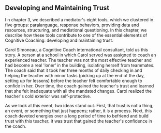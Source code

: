 ## Developing and Maintaining Trust

I n chapter 3, we described a mediator's eight tools, which we clustered in five groups: paralanguage, response behaviors, providing data and resources, structuring, and mediational questioning. In this chapter, we describe how these tools contribute to one of the essential elements of Cognitive Coaching: developing and maintaining trust.

Carol Simoneau, a Cognitive Coach international consultant, told us this story. A person at a school in which Carol served was assigned to coach an experienced teacher. The teacher was not the most effective teacher and had become a real 'loner' in the building, isolating herself from teammates. The coach said that it took her three months of daily checking in and helping the teacher with minor tasks (picking up at the end of the day, setting up for lessons) before the teacher felt comfortable enough to confide in her. Over time, the coach gained the teacher's trust and learned that she felt inadequate with all the mandated changes. Carol realized the teacher's cold exterior was self-protective.

As we look at this event, two ideas stand out. First, that trust is not a thing, an event, or something that just happens; rather, it is a process. Next, this coach devoted energies over a long period of time to befriend and build trust with this teacher. It was trust that gained the teacher's confidence in the coach.